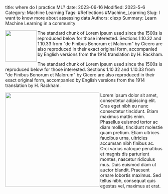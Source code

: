 title: where do I practice ML?
date: 2023-06-16
Modified: 2023-5-6
Category: Machine Learning
Tags: #Reflections  #Machine_Learning
Slug: I want to know more about assessing data
Authors: clexp
Summary: Learn Machine Learning in a community

<img align="left" width="100" height="100" src=/images/right_one.png>The standard chunk of Lorem Ipsum used since the 1500s is reproduced below for those interested. Sections 1.10.32 and 1.10.33 from "de Finibus Bonorum et Malorum" by Cicero are also reproduced in their exact original form, accompanied by English versions from the 1914 translation by H. Rackham.

The standard chunk of Lorem Ipsum used since the 1500s is reproduced below for those interested. Sections 1.10.32 and 1.10.33 from "de Finibus Bonorum et Malorum" by Cicero are also reproduced in their exact original form, accompanied by English versions from the 1914 translation by H. Rackham.

<img align="left"  width="300" height="auto" src=/images/Chris_pop_art.jpg>
Lorem ipsum dolor sit amet, consectetur adipiscing elit. Cras eget nibh eu nunc consectetur tincidunt. Etiam maximus mattis enim. Phasellus euismod tortor ac diam mollis, tincidunt molestie quam pretium. Etiam ultrices faucibus urna, ultricies accumsan nibh finibus ac. Orci varius natoque penatibus et magnis dis parturient montes, nascetur ridiculus mus. Duis euismod diam ut auctor blandit. Praesent ornare lobortis maximus. Sed tellus nibh, consequat quis egestas vel, maximus at erat.